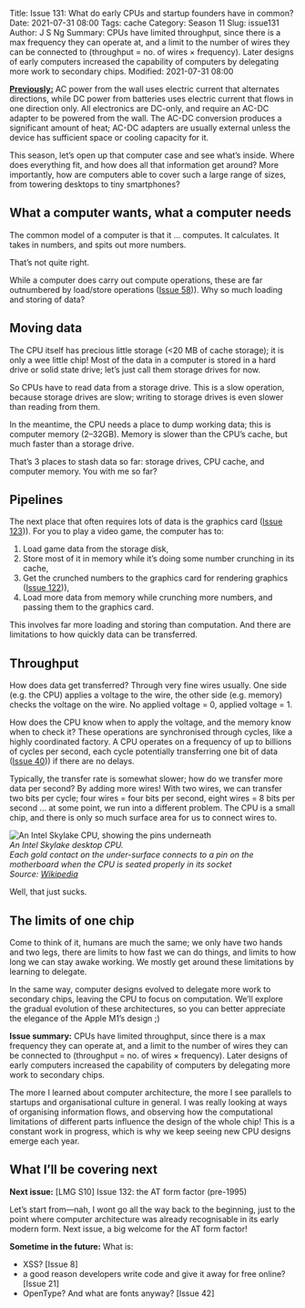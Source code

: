 Title: Issue 131: What do early CPUs and startup founders have in common?
Date: 2021-07-31 08:00
Tags: cache
Category: Season 11
Slug: issue131
Author: J S Ng
Summary: CPUs have limited throughput, since there is a max frequency they can operate at, and a limit to the number of wires they can be connected to (throughput = no. of wires × frequency). Later designs of early computers increased the capability of computers by delegating more work to secondary chips.
Modified: 2021-07-31 08:00

[**Previously:**](https://buttondown.email/laymansguide/archive/) AC power from the wall uses electric current that alternates directions, while DC power from batteries uses electric current that flows in one direction only. All electronics are DC-only, and require an AC-DC adapter to be powered from the wall. The AC-DC conversion produces a significant amount of heat; AC-DC adapters are usually external unless the device has sufficient space or cooling capacity for it.

This season, let’s open up that computer case and see what’s inside. Where does everything fit, and how does all that information get around? More importantly, how are computers able to cover such a large range of sizes, from towering desktops to tiny smartphones?

## What a computer wants, what a computer needs

The common model of a computer is that it … computes. It calculates. It takes in numbers, and spits out more numbers.

That’s not quite right.

While a computer does carry out compute operations, these are far outnumbered by load/store operations ([Issue 58]({filename}/season05/issue058/issue058.md))). Why so much loading and storing of data?

## Moving data

The CPU itself has precious little storage (<20 MB of cache storage); it is only a wee little chip! Most of the data in a computer is stored in a hard drive or solid state drive; let’s just call them storage drives for now.

So CPUs have to read data from a storage drive. This is a slow operation, because storage drives are slow; writing to storage drives is even slower than reading from them.

In the meantime, the CPU needs a place to dump working data; this is computer memory (2–32GB). Memory is slower than the CPU’s cache, but much faster than a storage drive.

That’s 3 places to stash data so far: storage drives, CPU cache, and computer memory. You with me so far?

## Pipelines

The next place that often requires lots of data is the graphics card ([Issue 123]({filename}/season10/issue123/issue123.md))). For you to play a video game, the computer has to:

1. Load game data from the storage disk,
2. Store most of it in memory while it’s doing some number crunching in its cache,
3. Get the crunched numbers to the graphics card for rendering graphics ([Issue 122]({filename}/season10/issue122/issue122.md))),
4. Load more data from memory while crunching more numbers, and passing them to the graphics card.

This involves far more loading and storing than computation. And there are limitations to how quickly data can be transferred.

## Throughput

How does data get transferred? Through very fine wires usually. One side (e.g. the CPU) applies a voltage to the wire, the other side (e.g. memory) checks the voltage on the wire. No applied voltage = 0, applied voltage = 1.

How does the CPU know when to apply the voltage, and the memory know when to check it? These operations are synchronised through cycles, like a highly coordinated factory. A CPU operates on a frequency of up to billions of cycles per second, each cycle potentially transferring one bit of data ([Issue 40]({filename}/season04/issue040/issue040.md))) if there are no delays.

Typically, the transfer rate is somewhat slower; how do we transfer more data per second? By adding more wires! With two wires, we can transfer two bits per cycle; four wires = four bits per second, eight wires = 8 bits per second … at some point, we run into a different problem. The CPU is a small chip, and there is only so much surface area for us to connect wires to.

![An Intel Skylake CPU, showing the pins underneath]({attach}/season11/issue131/issue131_01.jpg)  
*An Intel Skylake desktop CPU.<br />Each gold contact on the under-surface connects to a pin on the motherboard when the CPU is seated properly in its socket<br />Source: [Wikipedia](https://en.wikipedia.org/wiki/Skylake_(microarchitecture))*    

Well, that just sucks.

## The limits of one chip

Come to think of it, humans are much the same; we only have two hands and two legs, there are limits to how fast we can do things, and limits to how long we can stay awake working. We mostly get around these limitations by learning to delegate.

In the same way, computer designs evolved to delegate more work to secondary chips, leaving the CPU to focus on computation. We’ll explore the gradual evolution of these architectures, so you can better appreciate the elegance of the Apple M1’s design ;)

**Issue summary:** CPUs have limited throughput, since there is a max frequency they can operate at, and a limit to the number of wires they can be connected to (throughput = no. of wires × frequency). Later designs of early computers increased the capability of computers by delegating more work to secondary chips.

The more I learned about computer architecture, the more I see parallels to startups and organisational culture in general. I was really looking at ways of organising information flows, and observing how the computational limitations of different parts influence the design of the whole chip! This is a constant work in progress, which is why we keep seeing new CPU designs emerge each year.

## What I’ll be covering next

**Next issue:** [LMG S10] Issue 132: the AT form factor (pre-1995)

Let’s start from—nah, I wont go all the way back to the beginning, just to the point where computer architecture was already recognisable in its early modern form. Next issue, a big welcome for the AT form factor!

**Sometime in the future:** What is:

- XSS? [Issue 8]
- a good reason developers write code and give it away for free online? [Issue 21]
- OpenType? And what are fonts anyway? [Issue 42]
